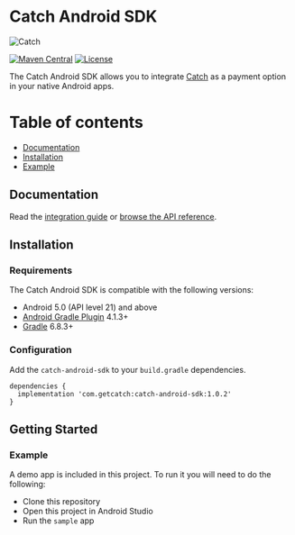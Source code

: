# Catch Android SDK

![Catch](https://user-images.githubusercontent.com/74115740/207220638-ef31c835-9a06-49d3-a8e5-d4e49acaae10.png)

[![Maven Central](https://img.shields.io/maven-central/v/com.getcatch/catch-android-sdk.svg?label=Maven%20Central)](https://search.maven.org/search?q=g:%22com.getcatch%22%20AND%20a:%22catch-android-sdk%22)
[![License](https://img.shields.io/badge/license-MIT-lightgray)](https://github.com/getcatch/catch-android-sdk/blob/main/LICENSE)

The Catch Android SDK allows you to integrate [Catch](https://www.getcatch.com) as a payment option in your native Android apps.

Table of contents
=================

<!--ts-->
* [Documentation](#documentation)
* [Installation](#installation)
* [Example](#example)
<!--te-->

## Documentation

Read the [integration guide](https://catch.readme.io/reference/catch-android-sdk) or [browse the API reference](https://getcatch.github.io/catch-android-sdk/).

## Installation

### Requirements

The Catch Android SDK is compatible with the following versions:

- Android 5.0 (API level 21) and above
- [Android Gradle Plugin](https://developer.android.com/build/releases/gradle-plugin) 4.1.3+
- [Gradle](https://gradle.org/releases/) 6.8.3+

### Configuration

Add the `catch-android-sdk` to your `build.gradle` dependencies.

```
dependencies {
  implementation 'com.getcatch:catch-android-sdk:1.0.2'
}
```

## Getting Started

### Example

A demo app is included in this project. To run it you will need to do the following:
- Clone this repository
- Open this project in Android Studio
- Run the `sample` app
